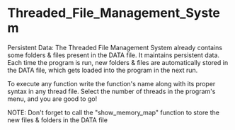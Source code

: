# Threaded_File_Management_System

Persistent Data:
The Threaded File Management System already contains some folders & files present in the DATA file. It maintains
persistent data. Each time the program is run, new folders & files are automatically stored in the DATA file, which
gets loaded into the program in the next run.

To execute any function write the function's name along with its proper syntax in any thread file. Select the number 
of threads in the program's menu, and you are good to go!

NOTE: Don't forget to call the "show_memory_map" function to store the new files & folders in the DATA file
